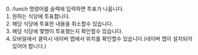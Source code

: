 0. /lunch 명령어를 슬랙에 입력하면 투표가 나옵니다.
1. 원하는 식당에 투표합니다.
2. 해당 식당에 투표한 내용을 취소할수 있습니다.
3. 해당 식당에 몇명이 투표했는지 확인할수 있습니다.
4. 모바일에서 클릭시 네이버 맵에서 위치를 확인할수 있습니다.(네이버 맵이 설치되어있어야 합니다.)